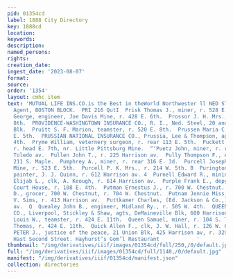```yaml
---
pid: 01354cd
label: 1888 City Directory
key: 1888cd
location: 
keywords: 
description: 
named_persons: 
rights: 
creation_date: 
ingest_date: '2023-08-07'
format: 
source: 
order: '1354'
layout: cmhc_item
text: 'MUTUAL LIFE INS.CO.is the Best in theWorld Northwester ll NED STEEL, Gen''l
  Agent, BOSTON BLOCK.  PRI 216 QutI  Prisk Thomas J., miner, r. 528 E. 7th.  Pritchard
  George, engineer, Joe Davis Mine, r. 428 E. 6th.  Prossor J. H. Mrs., r. 227 E.
  8th.  PROVIDENCE-WASHINGTOWN INSURANCE CO., R. I., Ned. Steel, 20 and 21 Boston
  Blk.  Pruitt S. F. Marion, teamster, r. 520 E. 8th.  Prussen Maria C. Miss, r. 600
  E. 5th.  PRUSSIAN NATIONAL INSURANCE CO., Prussia, Lee & Thompson, agts, 104 W.
  4th.  Pryme William, veternery surgeon, r. rear 113 E. 5th.  Puckett Jesse B., miner,
  r. head E. 7th, nr. Little Pittsburg Mine.  “‘Puetz John, miner, r. rear 1418 S.
  Toledo av.  Pullen John T., r. 225 Harrison av.  Pully Thompson F., engineer, r.
  211 S. Maple.  Pumphrey A., miner, r. rear 316 E. 3d.  Purcell Joseph, supt, Forepaugh
  Mine, r. 523 E. 5th.  Purcell P. K. Mrs., r. 214 W. 5th. B  Purington George M.,
  painter, J. J. Quinn, r. 612 Harrison av. 4  Purnell Edward R., mining, 141 E. 5th.  Purnell
  Elijab L., clk, A. Keough, r. 614 Harrison av.  Purple Frank E., depy. sheriff,
  Court House, r. 108 E. 4th.  Putman Ernestus J., r. 700 W. Chestnut.  Putman John
  D., grocer, 700 W. Chestnut, r. 704 W. Chestnut.  Putnam Jennie Miss, milliner,
  V. Sims, r. 413 Harrison av.  Puttkamer Charles, (Ed. Jackson & Co.,) r. 219 Harrison
  av.  Q  Quealey John B., engineer, Midland Ry., r. 505 W. 4th.  QUEEN FIRE INSURANCE
  CO., Liverpool, Stickley & Shaw, agts, DeMaineville Blk, 600 Harrison av.  Queen
  Louis W., teamster, r. 424 E. 11th.  Queen Samuel, miner, r. 104 S. Toledo av.  Queen
  Thomas, r. 424 E. 11th.  Quick Allen F., clk, J. W. Hall, r. 126 W. 6th.  QUIGLY
  PETER J., justice of the peace, 21 Union Blk, 425 Harrison av, r. 329 E. 7th.  "106
  Hast Second Street. Hayhurst’s Gom’l Restaurant            '
thumbnail: "/img/derivatives/iiif/images/01354cd/full/250,/0/default.jpg"
full: "/img/derivatives/iiif/images/01354cd/full/1140,/0/default.jpg"
manifest: "/img/derivatives/iiif/01354cd/manifest.json"
collection: directories
---
```

